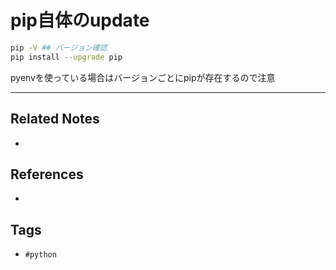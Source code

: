 # pip自体のupdate

```bash
pip -V ## バージョン確認
pip install --upgrade pip
```

pyenvを使っている場合はバージョンごとにpipが存在するので注意


---
## Related Notes
- 

## References
- 

## Tags
- `#python` 